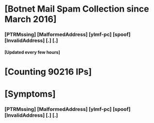 # [Botnet Mail Spam Collection since March 2016]
### [PTRMssing] [MalformedAddress] [ylmf-pc] [spoof] [InvalidAddress] [.] [.]
#### [Updated every few hours]

# [Counting 90216 IPs]

# [Symptoms] 
###   [PTRMssing] [MalformedAddress] [ylmf-pc] [spoof] [InvalidAddress] [.] [.]
